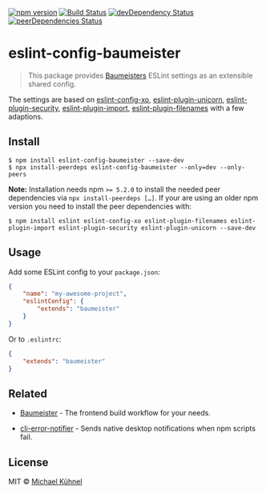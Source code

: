 [![npm version](https://img.shields.io/npm/v/eslint-config-baumeister.svg?style=flat)](https://www.npmjs.org/package/eslint-config-baumeister)
[![Build Status](https://travis-ci.org/micromata/eslint-config-baumeister.svg?branch=master)](https://travis-ci.org/micromata/eslint-config-baumeister)
[![devDependency Status](https://david-dm.org/micromata/eslint-config-baumeister/dev-status.svg)](https://david-dm.org/micromata/eslint-config-baumeister#info=devDependencies)
[![peerDependencies Status](https://david-dm.org/micromata/eslint-config-baumeister/peer-status.svg)](https://david-dm.org/micromata/eslint-config-baumeister?type=peer)

# eslint-config-baumeister

> This package provides [Baumeisters](https://github.com/micromata/Baumeister) ESLint settings as an extensible shared config.

The settings are based on [eslint-config-xo](https://github.com/sindresorhus/eslint-config-xo), [eslint-plugin-unicorn](https://github.com/sindresorhus/eslint-plugin-unicorn), [eslint-plugin-security](https://github.com/nodesecurity/eslint-plugin-security), [eslint-plugin-import](https://github.com/benmosher/eslint-plugin-import), [eslint-plugin-filenames](https://github.com/selaux/eslint-plugin-filenames) with a few adaptions.

## Install

```
$ npm install eslint-config-baumeister --save-dev
$ npx install-peerdeps eslint-config-baumeister --only=dev --only-peers
```

**Note:**
Installation needs npm `>= 5.2.0` to install the needed peer dependencies via `npx install-peerdeps […]`. If your are using an older npm version you need to install the peer dependencies with:
```
$ npm install eslint eslint-config-xo eslint-plugin-filenames eslint-plugin-import eslint-plugin-security eslint-plugin-unicorn --save-dev
``` 

## Usage

Add some ESLint config to your `package.json`:

```json
{
	"name": "my-awesome-project",
	"eslintConfig": {
		"extends": "baumeister"
	}
}
```

Or to `.eslintrc`:

```json
{
	"extends": "baumeister"
}
```

## Related

* [Baumeister](https://github.com/micromata/Baumeister) - The frontend build workflow for your needs.
- [cli-error-notifier](https://github.com/micromata/cli-error-notifier) - Sends native desktop notifications when npm scripts fail.


## License

MIT © [Michael Kühnel](https://micromata.de)
